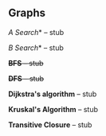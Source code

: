 Graphs
---------

**A* Search** – stub

**B* Search** – stub

~~**BFS** – stub~~

~~**DFS** – stub~~ 

**Dijkstra's algorithm** – stub

**Kruskal's Algorithm** – stub

**Transitive Closure** – stub

